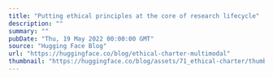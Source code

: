 ```yaml
---
title: "Putting ethical principles at the core of research lifecycle"
description: ""
summary: ""
pubDate: "Thu, 19 May 2022 00:00:00 GMT"
source: "Hugging Face Blog"
url: "https://huggingface.co/blog/ethical-charter-multimodal"
thumbnail: "https://huggingface.co/blog/assets/71_ethical-charter/thumbnail.jpg"
---
```


